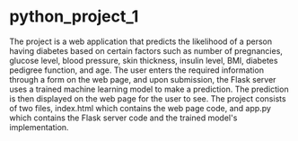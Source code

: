 # python_project_1
The project is a web application that predicts the likelihood of a person having diabetes based on certain factors such as number of pregnancies, glucose level, blood pressure, skin thickness, insulin level, BMI, diabetes pedigree function, and age. The user enters the required information through a form on the web page, and upon submission, the Flask server uses a trained machine learning model to make a prediction. The prediction is then displayed on the web page for the user to see. The project consists of two files, index.html which contains the web page code, and app.py which contains the Flask server code and the trained model's implementation.
